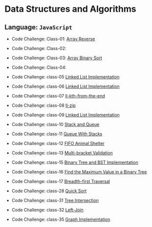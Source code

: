 # Data Structures and Algorithms

## Language: `JavaScript`

- Code Challenge: Class-01: [Array Reverse](code-challenges/array-reverse/reverse/README.md)

- Code Challenge: Class-02:

- Code Challenge: Class-03: [Array Binary Sort](code-challenges/arrayBinarySearch/README.md)

- Code Challenge: Class-04:

- Code Challenge: class-05 [Linked List Implementation](data-structures/linkedList/README.md)

- Code Challenge: class-06 [Linked List Implementation](data-structures/linkedList/README.md)

- Code Challenge: class-07 [ll-kth-from-the-end](data-structures/linkedList/README.md)

- Code Challenge: class-08 [ll-zip](data-structures/linkedList/README.md)

- Code Challenge: class-09 [Linked List Implementation](code-challenges/llzip/README.md)

- Code Challenge: class-10 [Stack and Queue](code-challenges/stacksAndQueues/README.md)

- Code Challenge: class-11 [Queue With Stacks](code-challenges/queue-with-stacks.js/README.md)

- Code Challenge: class-12 [FIFO Animal Shelter](code-challenges/FifoAnimalShelter/README.md)

- Code Challenge: class-13 [Multi-bracket Validation](code-challenges/multi-bracket-validation.js/README.md)

- Code Challenge: class-15 [Binary Tree and BST Implementation](tree/README.md)

- Code Challenge: class-16 [Find the Maximum Value in a Binary Tree](tree/README.md)

- Code Challenge: class-17 [Breadth-first Traversal](tree/README.md)

- Code Challenge: class-28 [Quick Sort](quicksort/BLOG.md)

- Code Challenge: class-31 [Tree Intersection](quicksort/BLOG.md)

- Code Challenge: class-32 [Left-Join](code-challenges/left-join/README.md)

- Code Challenge: class-35 [Graph Implementation](graph/README.md)


